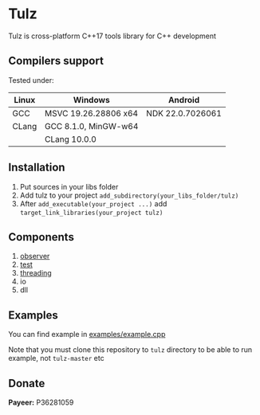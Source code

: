 # Tulz

Tulz is cross-platform C++17 tools library for C++ development

## Compilers support

Tested under:

| Linux | Windows              | Android          |
|-------|----------------------|------------------|
| GCC   | MSVC 19.26.28806 x64 | NDK 22.0.7026061 |
| CLang | GCC 8.1.0, MinGW-w64 |                  |
|       | CLang 10.0.0         |                  |

## Installation

1. Put sources in your libs folder
2. Add tulz to your project `add_subdirectory(your_libs_folder/tulz)`
3. After `add_executable(your_project ...)` add `target_link_libraries(your_project tulz)`

## Components

1. [observer](include/tulz/observer)
2. [test](include/tulz/test)
3. [threading](include/tulz/threading)
4. io
5. dll

## Examples

You can find example in [examples/example.cpp](examples/example.cpp)

Note that you must clone this repository to `tulz` directory to be able to run example, not `tulz-master` etc

## Donate

<b>Payeer:</b> P36281059
